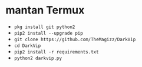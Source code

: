 # mantan Termux

<ul>
<li><code>pkg install git python2</code></li>
<li><code>pip2 install --upgrade pip</code></li>
<li><code>git clone https://github.com/TheMagizz/DarkVip</code></li>
<li><code>cd DarkVip</code></li>
<li><code>pip2 install -r requirements.txt</code></li>
<li><code>python2 darkvip.py</code></li>
</ul>
<br />
<br />
<img src=" />